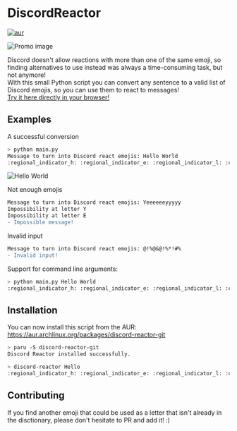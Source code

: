 # DiscordReactor
[![aur](https://img.shields.io/badge/aur-%231793D1.svg?style=flat&logo=arch-linux&logoColor=white)](https://aur.archlinux.org/packages/discord-reactor-git)

![Promo image](.github/images/promo.png "Promo image")

Discord doesn't allow reactions with more than one of the same emoji, so finding alternatives to use instead was always a time-consuming task, but not anymore!\
With this small Python script you can convert any sentence to a valid list of Discord emojis, so you can use them to react to messages!\
[Try it here directly in your browser!](https://www.online-python.com/DyZCYiKFdz)

## Examples
A successful conversion
```bash
> python main.py
Message to turn into Discord react emojis: Hello World
:regional_indicator_h: :regional_indicator_e: :regional_indicator_l: :clock3: :regional_indicator_o: :black_small_square: :regional_indicator_w: :o2: :regional_indicator_r: :alarm_clock: :regional_indicator_d:
```
![Hello World](.github/images/ex_helloworld.png "Hello World")

Not enough emojis
```diff
Message to turn into Discord react emojis: Yeeeeeeyyyyy
Impossibility at letter Y
Impossibility at letter E
- Impossible message!
```

Invalid input
```diff
Message to turn into Discord react emojis: @!%@&@!%*!#%
- Invalid input!
```

Support for command line arguments:
```bash
> python main.py Hello World
:regional_indicator_h: :regional_indicator_e: :regional_indicator_l: :clock3: :regional_indicator_o: :black_small_square: :regional_indicator_w: :o2: :regional_indicator_r: :alarm_clock: :regional_indicator_d:
```

## Installation
You can now install this script from the AUR: https://aur.archlinux.org/packages/discord-reactor-git
```bash
> paru -S discord-reactor-git
Discord Reactor installed successfully.

> discord-reactor Hello
:regional_indicator_h: :regional_indicator_e: :regional_indicator_l: :clock3: :regional_indicator_o:
```

## Contributing
If you find another emoji that could be used as a letter that isn't already in the disctionary, please don't hesitate to PR and add it! :)
